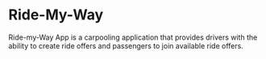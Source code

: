 # Ride-My-Way
Ride-my-Way App is a carpooling application that provides drivers with the ability to create ride offers
and passengers to join available ride offers.
